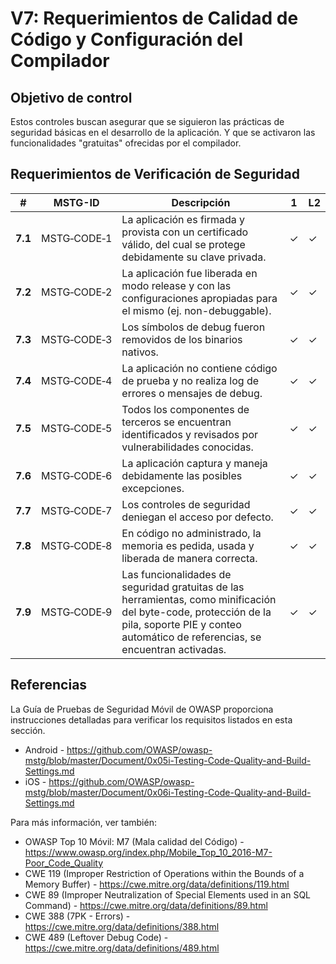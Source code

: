 # V7: Requerimientos de Calidad de Código y Configuración del Compilador

## Objetivo de control

Estos controles buscan asegurar que se siguieron las prácticas de seguridad básicas en el desarrollo de la aplicación. Y que se activaron las funcionalidades "gratuitas" ofrecidas por el compilador.

## Requerimientos de Verificación de Seguridad

| # | MSTG-ID | Descripción |1 | L2 |
| --- | --- | --- | --- | --- |
| **7.1** | MSTG‑CODE‑1 | La aplicación es firmada y provista con un certificado válido, del cual se protege debidamente su clave privada. | ✓ | ✓ |
| **7.2** | MSTG‑CODE‑2 | La aplicación fue liberada en modo release y con las configuraciones apropiadas para el mismo (ej. non-debuggable). | ✓ | ✓ |
| **7.3** | MSTG‑CODE‑3 | Los símbolos de debug fueron removidos de los binarios nativos. | ✓ | ✓ |
| **7.4** | MSTG‑CODE‑4 | La aplicación no contiene código de prueba y no realiza log de errores o mensajes de debug. | ✓ | ✓ |
| **7.5** | MSTG‑CODE‑5 | Todos los componentes de terceros se encuentran identificados y revisados por vulnerabilidades conocidas. | ✓ | ✓ |
| **7.6** | MSTG‑CODE‑6 | La aplicación captura y maneja debidamente las posibles excepciones. | ✓ | ✓ |
| **7.7** | MSTG‑CODE‑7 | Los controles de seguridad deniegan el acceso por defecto. | ✓ | ✓ |
| **7.8** | MSTG‑CODE‑8 | En código no administrado, la memoria es pedida, usada y liberada de manera correcta. | ✓ | ✓ |
| **7.9** | MSTG‑CODE‑9 | Las funcionalidades de seguridad gratuitas de las herramientas, como minificación del byte-code, protección de la pila, soporte PIE y conteo automático de referencias, se encuentran activadas. | ✓ | ✓ |

<div style="page-break-after: always;">
</div>

## Referencias

La Guía de Pruebas de Seguridad Móvil de OWASP proporciona instrucciones detalladas para verificar los requisitos listados en esta sección.

- Android - <https://github.com/OWASP/owasp-mstg/blob/master/Document/0x05i-Testing-Code-Quality-and-Build-Settings.md>
- iOS - <https://github.com/OWASP/owasp-mstg/blob/master/Document/0x06i-Testing-Code-Quality-and-Build-Settings.md>

Para más información, ver también:

- OWASP Top 10 Móvil: M7 (Mala calidad del Código) - <https://www.owasp.org/index.php/Mobile_Top_10_2016-M7-Poor_Code_Quality>
- CWE 119 (Improper Restriction of Operations within the Bounds of a Memory Buffer) - <https://cwe.mitre.org/data/definitions/119.html>
- CWE 89 (Improper Neutralization of Special Elements used in an SQL Command) - <https://cwe.mitre.org/data/definitions/89.html>
- CWE 388 (7PK - Errors) - <https://cwe.mitre.org/data/definitions/388.html>
- CWE 489 (Leftover Debug Code) - <https://cwe.mitre.org/data/definitions/489.html>
